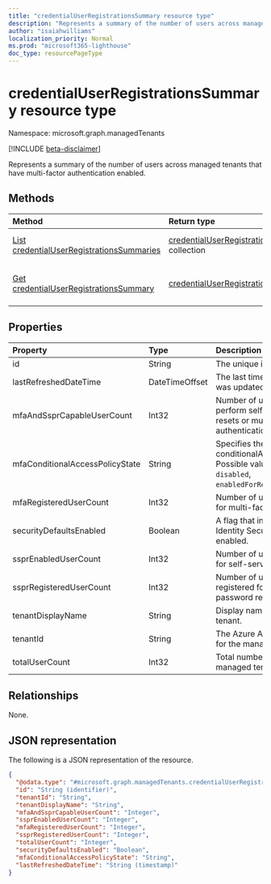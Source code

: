 ```yaml
---
title: "credentialUserRegistrationsSummary resource type"
description: "Represents a summary of the number of users across managed tenants that have multi-factor authentication enabled."
author: "isaiahwilliams"
localization_priority: Normal
ms.prod: "microsoft365-lighthouse"
doc_type: resourcePageType
---
```


# credentialUserRegistrationsSummary resource type

Namespace: microsoft.graph.managedTenants

[!INCLUDE [beta-disclaimer](../../includes/beta-disclaimer.md)]

Represents a summary of the number of users across managed tenants that have multi-factor authentication enabled.

## Methods
|Method|Return type|Description|
|:---|:---|:---|
|[List credentialUserRegistrationsSummaries](../api/managedTenants-credentialuserregistrationssummary-list.md)|[credentialUserRegistrationsSummary](../resources/managedTenants-credentialuserregistrationssummary.md) collection|Get a list of the [credentialUserRegistrationsSummary](../resources/managedTenants-credentialuserregistrationssummary.md) objects and their properties.|
|[Get credentialUserRegistrationsSummary](../api/managedTenants-credentialuserregistrationssummary-get.md)|[credentialUserRegistrationsSummary](../resources/managedTenants-credentialuserregistrationssummary.md)|Read the properties and relationships of a [credentialUserRegistrationsSummary](../resources/managedTenants-credentialuserregistrationssummary.md) object.|

## Properties
|Property|Type|Description|
|:---|:---|:---|
|id|String|The unique identifier for this entity.|
|lastRefreshedDateTime|DateTimeOffset|The last time the data for this entity was updated.|
|mfaAndSsprCapableUserCount|Int32|Number of users that are able to perform self-service password resets or multi-factor authentication.|
|mfaConditionalAccessPolicyState|String|Specifies the state of the conditionalAccessPolicy object. Possible values are: `enabled`, `disabled`, `enabledForReportingButNotEnforced`.|
|mfaRegisteredUserCount|Int32|Number of users that are registered for multi-factor authentication.|
|securityDefaultsEnabled|Boolean|A flag that indicates whether Identity Security Defaults is enabled.|
|ssprEnabledUserCount|Int32|Number of users that are enabled for self-service password reset.|
|ssprRegisteredUserCount|Int32|Number of users that have registered for self-service password reset.|
|tenantDisplayName|String|Display name for the managed tenant.|
|tenantId|String|The Azure Active Directory identifier for the managed tenant.|
|totalUserCount|Int32|Total number of accounts in the managed tenant.|

## Relationships
None.

## JSON representation
The following is a JSON representation of the resource.
<!-- {
  "blockType": "resource",
  "keyProperty": "id",
  "@odata.type": "microsoft.graph.managedTenants.credentialUserRegistrationsSummary",
  "openType": true
}
-->
``` json
{
  "@odata.type": "#microsoft.graph.managedTenants.credentialUserRegistrationsSummary",
  "id": "String (identifier)",
  "tenantId": "String",
  "tenantDisplayName": "String",
  "mfaAndSsprCapableUserCount": "Integer",
  "ssprEnabledUserCount": "Integer",
  "mfaRegisteredUserCount": "Integer",
  "ssprRegisteredUserCount": "Integer",
  "totalUserCount": "Integer",
  "securityDefaultsEnabled": "Boolean",
  "mfaConditionalAccessPolicyState": "String",
  "lastRefreshedDateTime": "String (timestamp)"
}
```
